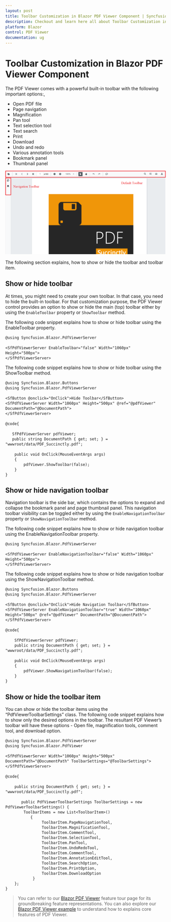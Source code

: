 ```yaml
---
layout: post
title: Toolbar Customization in Blazor PDF Viewer Component | Syncfusion
description: Checkout and learn here all about Toolbar Customization in Syncfusion Blazor PDF Viewer component and more.
platform: Blazor
control: PDF Viewer
documentation: ug
---
```


# Toolbar Customization in Blazor PDF Viewer Component

The PDF Viewer comes with a powerful built-in toolbar with the following important options:,
* Open PDF file
* Page navigation
* Magnification
* Pan tool
* Text selection tool
* Text search
* Print
* Download
* Undo and redo
* Various annotation tools
* Bookmark panel
* Thumbnail panel

![Alt text](./images/toolbar.png)

The following section explains, how to show or hide the toolbar and toolbar item.

## Show or hide toolbar

At times, you might need to create your own toolbar. In that case, you need to hide the built-in toolbar. For that customization purpose, the PDF Viewer control provides an option to show or hide the main (top) toolbar either by using the `EnableToolbar` property or `ShowToolbar` method.

The following code snippet explains how to show or hide toolbar using the EnableToolbar property.

```cshtml
@using Syncfusion.Blazor.PdfViewerServer

<SfPdfViewerServer EnableToolbar="false" Width="1060px" Height="500px">
</SfPdfViewerServer>
```

The following code snippet explains how to show or hide toolbar using the ShowToolbar method.

```cshtml
@using Syncfusion.Blazor.Buttons
@using Syncfusion.Blazor.PdfViewerServer

<SfButton @onclick="OnClick">Hide Toolbar</SfButton>
<SfPdfViewerServer Width="1060px" Height="500px" @ref="@pdfViewer" DocumentPath="@DocumentPath">
</SfPdfViewerServer>

@code{

   SfPdfViewerServer pdfViewer;
   public string DocumentPath { get; set; } = "wwwroot/data/PDF_Succinctly.pdf";

    public void OnClick(MouseEventArgs args)
    {
        pdfViewer.ShowToolbar(false);
    }
}
```

## Show or hide navigation toolbar

Navigation toolbar is the side bar, which contains the options to expand and collapse the bookmark panel and page thumbnail panel. This navigation toolbar visibility can be toggled either by using the `EnableNavigationToolbar` property or `ShowNavigationToolbar` method.

The following code snippet explains how to show or hide navigation toolbar using the EnableNavigationToolbar property.

```cshtml
@using Syncfusion.Blazor.PdfViewerServer

<SfPdfViewerServer EnableNavigationToolbar="false" Width="1060px" Height="500px">
</SfPdfViewerServer>
```

The following code snippet explains how to show or hide navigation toolbar using the ShowNavigationToolbar method.

```cshtml
@using Syncfusion.Blazor.Buttons
@using Syncfusion.Blazor.PdfViewerServer

<SfButton @onclick="OnClick">Hide Navigation Toolbar</SfButton>
<SfPdfViewerServer EnableNavigationToolbar="true" Width="1060px" Height="500px" @ref="@pdfViewer" DocumentPath="@DocumentPath">
</SfPdfViewerServer>

@code{

    SfPdfViewerServer pdfViewer;
    public string DocumentPath { get; set; } = "wwwroot/data/PDF_Succinctly.pdf";

    public void OnClick(MouseEventArgs args)
    {
        pdfViewer.ShowNavigationToolbar(false);
    }
}
```

## Show or hide the toolbar item

You can show or hide the toolbar items using the “PdfViewerToolbarSettings” class. The following code snippet explains how to show only the desired options in the toolbar. The resultant PDF Viewer’s toolbar will have these options - Open file, magnification tools, comment tool, and download option.

```cshtml
@using Syncfusion.Blazor.PdfViewerServer
@using Syncfusion.Blazor.PdfViewer

<SfPdfViewerServer Width="1060px" Height="500px" DocumentPath="@DocumentPath" ToolbarSettings="@ToolbarSettings">
</SfPdfViewerServer>

@code{

    public string DocumentPath { get; set; } = "wwwroot/data/PDF_Succinctly.pdf";

       public PdfViewerToolbarSettings ToolbarSettings = new PdfViewerToolbarSettings() {
        ToolbarItems = new List<ToolbarItem>()
           {
                ToolbarItem.PageNavigationTool,
                ToolbarItem.MagnificationTool,
                ToolbarItem.CommentTool,
                ToolbarItem.SelectionTool,
                ToolbarItem.PanTool,
                ToolbarItem.UndoRedoTool,
                ToolbarItem.CommentTool,
                ToolbarItem.AnnotationEditTool,
                ToolbarItem.SearchOption,
                ToolbarItem.PrintOption,
                ToolbarItem.DownloadOption
            }
    };
}
```

> You can refer to our [Blazor PDF Viewer](https://www.syncfusion.com/blazor-components/blazor-pdf-viewer) feature tour page for its groundbreaking feature representations. You can also explore our [Blazor PDF Viewer example](https://blazor.syncfusion.com/demos/pdf-viewer/default-functionalities?theme=bootstrap4) to understand how to explains core features of PDF Viewer.